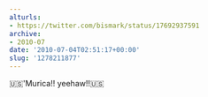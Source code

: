 ```yaml
---
alturls:
- https://twitter.com/bismark/status/17692937591
archive:
- 2010-07
date: '2010-07-04T02:51:17+00:00'
slug: '1278211877'
---
```


🇺🇸'Murica!! yeehaw!!🇺🇸

